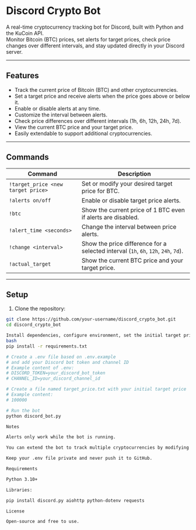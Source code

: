 # Discord Crypto Bot

A real-time cryptocurrency tracking bot for Discord, built with Python and the KuCoin API.  
Monitor Bitcoin (BTC) prices, set alerts for target prices, check price changes over different intervals, and stay updated directly in your Discord server.

---

## Features

- Track the current price of Bitcoin (BTC) and other cryptocurrencies.
- Set a target price and receive alerts when the price goes above or below it.
- Enable or disable alerts at any time.
- Customize the interval between alerts.
- Check price differences over different intervals (1h, 6h, 12h, 24h, 7d).
- View the current BTC price and your target price.
- Easily extendable to support additional cryptocurrencies.

---

## Commands

| Command | Description |
|---------|-------------|
| `!target_price <new target price>` | Set or modify your desired target price for BTC. |
| `!alerts on/off` | Enable or disable target price alerts. |
| `!btc` | Show the current price of 1 BTC even if alerts are disabled. |
| `!alert_time <seconds>` | Change the interval between price alerts. |
| `!change <interval>` | Show the price difference for a selected interval (`1h`, `6h`, `12h`, `24h`, `7d`). |
| `!actual_target` | Show the current BTC price and your target price. |

---

## Setup

1. Clone the repository:

```bash
git clone https://github.com/your-username/discord_crypto_bot.git
cd discord_crypto_bot

Install dependencies, configure environment, set the initial target price, and run the bot:
bash
pip install -r requirements.txt

# Create a .env file based on .env.example
# and add your Discord bot token and channel ID
# Example content of .env:
# DISCORD_TOKEN=your_discord_bot_token
# CHANNEL_ID=your_discord_channel_id

# Create a file named target_price.txt with your initial target price
# Example content:
# 100000

# Run the bot
python discord_bot.py

Notes

Alerts only work while the bot is running.

You can extend the bot to track multiple cryptocurrencies by modifying the !price command and saving separate target prices.

Keep your .env file private and never push it to GitHub.

Requirements

Python 3.10+

Libraries:

pip install discord.py aiohttp python-dotenv requests

License

Open-source and free to use.
